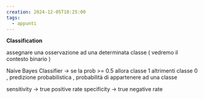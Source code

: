 ```yaml
---
creation: 2024-12-05T10:25:00
tags:
  - appunti
---
```

**Classification**

assegnare una osservazione ad una determinata classe ( vedremo il contesto binario )

Naive Bayes Classifier -> se la prob >= 0.5 allora classe 1 altrimenti classe 0 , predizione probabilistica , probabilità di appartenere ad una classe 

sensitivity -> true positive rate
specificity -> true negative rate

